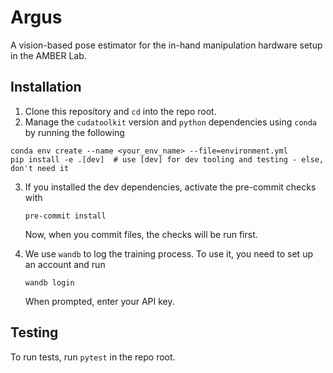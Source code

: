# Argus
A vision-based pose estimator for the in-hand manipulation hardware setup in the AMBER Lab.

## Installation

1. Clone this repository and `cd` into the repo root.
2. Manage the `cudatoolkit` version and `python` dependencies using `conda` by running the following
```
conda env create --name <your_env_name> --file=environment.yml
pip install -e .[dev]  # use [dev] for dev tooling and testing - else, don't need it
```
3. If you installed the dev dependencies, activate the pre-commit checks with
    ```
    pre-commit install
    ```
    Now, when you commit files, the checks will be run first.

4. We use `wandb` to log the training process. To use it, you need to set up an account and run
    ```
    wandb login
    ```
    When prompted, enter your API key.

## Testing

To run tests, run `pytest` in the repo root.